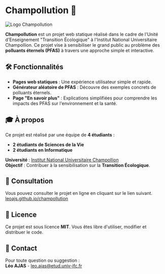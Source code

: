
# Champollution 🌱

![Logo Champollution](https://i.imgur.com/7eya2Ec.png)

**Champollution** est un projet web statique réalisé dans le cadre de l'Unité d'Enseignement "Transition Écologique" à l'Institut National Universitaire Champollion. Ce projet vise à sensibiliser le grand public au problème des **polluants éternels (PFAS)** à travers une approche simple et interactive.

## 🛠️ Fonctionnalités

- **Pages web statiques** : Une expérience utilisateur simple et rapide.
- **Générateur aléatoire de PFAS** : Découvre des exemples concrets de polluants éternels.
- **Page "En savoir plus"** : Explications simplifiées pour comprendre les impacts des PFAS sur l'environnement et la santé.

## 🎓 À propos

Ce projet est réalisé par une équipe de **4 étudiants** :
- **2 étudiants de Sciences de la Vie**
- **2 étudiants en Informatique**

**Université** : [Institut National Universitaire Champollion](https://www.univ-jfc.fr/)  
**Objectif** : Contribuer à la sensibilisation sur la **Transition Écologique**.

## 🚀 Consultation

Vous pouvez consulter le projet en ligne en cliquant sur le lien suivant.
[leoajs.github.io/champollution](https://leoajs.github.io/Champollution/) 

## 📄 Licence

Ce projet est sous licence **MIT**. Vous êtes libre d'utiliser, modifier et distribuer le code.

## 📢 Contact

Pour toute question ou suggestion :  
**Léo AJAS** - [leo.ajas@etud.univ-jfc.fr](mailto:leo.ajas@etud.univ-jfc.fr)
